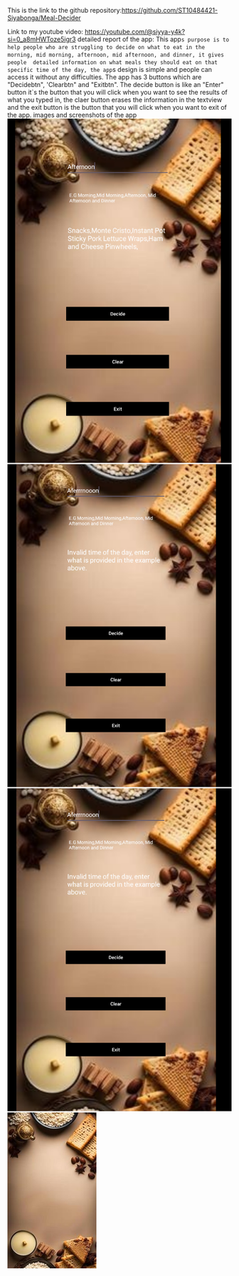 This is the link to the github repository:https://github.com/ST10484421-Siyabonga/Meal-Decider

Link to my youtube video: https://youtube.com/@siyya-y4k?si=0_a8mHWToze5igr3
detailed report of the app: This app`s purpose is to help people who are struggling to decide on what to eat in the morning, mid morning, afternoon, mid afternoon, and dinner, it gives people  detailed information on what meals they should eat on that specific time of the day, the app`s design is simple and people can access it without any difficulties. The app has 3 buttons which are "Decidebtn", 'Clearbtn" and "Exitbtn". The decide button is like an "Enter" button it`s the button that you will click when you want to see the results of what you typed in, the claer button erases the information in the textview and the exit button is the button that you will click when you want to exit of the app. 
images and screenshots of the app
![image alt](https://github.com/ST10484421-Siyabonga/Meal-Decider/blob/811c4e170220496aa5e2521a8559430b4e87e1ed/Screenshot%202025-04-02%20161350.png)
![image alt](https://github.com/ST10484421-Siyabonga/Meal-Decider/blob/811c4e170220496aa5e2521a8559430b4e87e1ed/Screenshot%202025-04-02%20161432.png)
![image alt](https://github.com/ST10484421-Siyabonga/Meal-Decider/blob/811c4e170220496aa5e2521a8559430b4e87e1ed/Screenshot%202025-04-02%20161432.png)
![image alt](https://github.com/ST10484421-Siyabonga/Meal-Decider/blob/811c4e170220496aa5e2521a8559430b4e87e1ed/mealpic.jpg)

